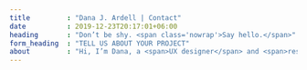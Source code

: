 ```yaml
---
title         : "Dana J. Ardell | Contact"
date          : 2019-12-23T20:17:01+06:00
heading       : "Don’t be shy. <span class='nowrap'>Say hello.</span>"
form_heading  : "TELL US ABOUT YOUR PROJECT"
about         : "Hi, I’m Dana, a <span>UX designer</span> and <span>researcher</span> based in Atlanta, GA."
---
```


